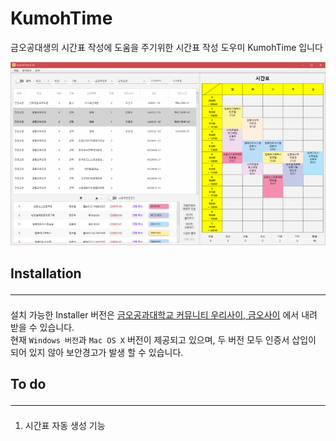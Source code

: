 # KumohTime

<!--[![Build Status](https://github.com/foryou8033j/KumohTime?branch=master)](https://github.com/foryou8033j/KumohTime)-->

금오공대생의 시간표 작성에 도움을 주기위한 시간표 작성 도우미 KumohTime 입니다

![Kumoh Time](/img/home.PNG)

## Installation <hr>
설치 가능한 Installer 버전은 [금오공과대학교 커뮤니티 우리사이, 금오사이](https://kumoh42.com) 에서 내려 받을 수 있습니다.  
현재 `Windows 버전`과 `Mac OS X` 버전이 제공되고 있으며, 두 버전 모두 인증서 삽입이 되어 있지 않아 보안경고가 발생 할 수 있습니다.

## To do  <hr>
1. 시간표 자동 생성 기능